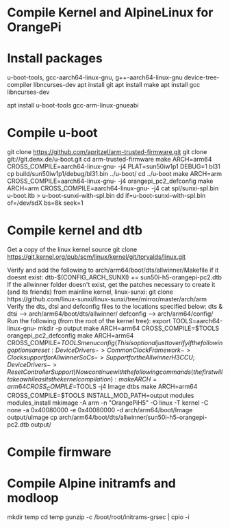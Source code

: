 # Compile Kernel and AlpineLinux for OrangePi

# Install packages

u-boot-tools, gcc-aarch64-linux-gnu, g++-aarch64-linux-gnu device-tree-compiler libncurses-dev
apt install git
apt install make
apt install gcc
libncurses-dev

apt install u-boot-tools
gcc-arm-linux-gnueabi

# Compile u-boot

git clone  https://github.com/apritzel/arm-trusted-firmware.git
git clone git://git.denx.de/u-boot.git
cd arm-trusted-firmware
make ARCH=arm64 CROSS_COMPILE=aarch64-linux-gnu- -j4 PLAT=sun50iw1p1 DEBUG=1 bl31
cp build/sun50iw1p1/debug/bl31.bin ../u-boot/
cd ../u-boot
make ARCH=arm CROSS_COMPILE=aarch64-linux-gnu- -j4 orangepi_pc2_defconfig
make ARCH=arm CROSS_COMPILE=aarch64-linux-gnu- -j4
cat spl/sunxi-spl.bin u-boot.itb > u-boot-sunxi-with-spl.bin
dd if=u-boot-sunxi-with-spl.bin of=/dev/sdX bs=8k seek=1

# Compile kernel and dtb

Get a copy of the linux kernel source
git clone https://git.kernel.org/pub/scm/linux/kernel/git/torvalds/linux.git

Verify and add the following to arch/arm64/boot/dts/allwinner/Makefile if it doesnt exist:
    dtb-$(CONFIG_ARCH_SUNXI) += sun50i-h5-orangepi-pc2.dtb
If the allwinner folder doesn't exist, get the patches necessary to create it (and its friends) from mainline kernel, linux-sunxi:
	git clone https://github.com/linux-sunxi/linux-sunxi/tree/mirror/master/arch/arm
Verify the dts, dtsi and defconfig files to the locations specified below:
dts & dtsi --> arch/arm64/boot/dts/allwinner/
defconfig --> arch/arm64/config/
Run the following (from the root of the kernel tree):
    export TOOLS=aarch64-linux-gnu-
    mkdir -p output
    make ARCH=arm64 CROSS_COMPILE=$TOOLS orangepi_pc2_defconfig
    make ARCH=arm64 CROSS_COMPILE=$TOOLS menuconfig (This is optionaljust to verify if the following options are set: Device Drivers -> Common Clock Framework -> Clock support for Allwinner SoCs -> Support for the Allwinner H3 CCU; Device Drivers -> Reset Controller Support)
Now continue with the following commands (the first will take a while as its the kernel compilation):
    make ARCH=arm64 CROSS_COMPILE=$TOOLS -j4 Image dtbs
    make ARCH=arm64 CROSS_COMPILE=$TOOLS INSTALL_MOD_PATH=output modules modules_install
    mkimage -A arm -n "OrangePiH5" -O linux -T kernel -C none -a 0x40080000 -e 0x40080000 -d arch/arm64/boot/Image output/uImage
    cp arch/arm64/boot/dts/allwinner/sun50i-h5-orangepi-pc2.dtb output/
	
# Compile firmware

# Compile Alpine initramfs and modloop


mkdir temp
cd temp
gunzip -c /boot/root/initrams-grsec | cpio -i
